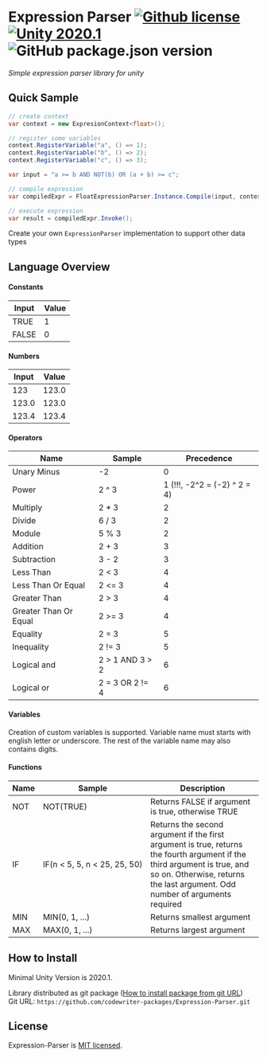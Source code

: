 # Expression Parser [![Github license](https://img.shields.io/github/license/codewriter-packages/Expression-Parser.svg?style=flat-square)](#) [![Unity 2020.1](https://img.shields.io/badge/Unity-2020.1+-2296F3.svg?style=flat-square)](#) ![GitHub package.json version](https://img.shields.io/github/package-json/v/codewriter-packages/Expression-Parser?style=flat-square)
_Simple expression parser library for unity_

## Quick Sample

```csharp
// create context
var context = new ExpresionContext<float>();

// register some variables
context.RegisterVariable("a", () => 1);
context.RegisterVariable("b", () => 2);
context.RegisterVariable("c", () => 3);

var input = "a >= b AND NOT(b) OR (a + b) >= c";

// compile expression
var compiledExpr = FloatExpressionParser.Instance.Compile(input, context, true);

// execute expression
var result = compiledExpr.Invoke();

```

Create your own `ExpressionParser` implementation to support other data types

## Language Overview

#### Constants

| Input | Value |
| ----- | ----- |
| TRUE  | 1     |
| FALSE | 0     |

#### Numbers

| Input | Value |
| ----- | ----- |
| 123   | 123.0 |
| 123.0 | 123.0 |
| 123.4 | 123.4 |

#### Operators

| Name        | Sample | Precedence |
| ----------- | ------ | ---------- |
| Unary Minus | -2     | 0  |
| Power       | 2 ^ 3  | 1 (!!!, -2^2 = (-2) ^ 2 = 4)  |
| Multiply    | 2 * 3  | 2  |
| Divide      | 6 / 3  | 2  |
| Module      | 5 % 3  | 2  |
| Addition    | 2 + 3  | 3  |
| Subtraction | 3 - 2  | 3  |
| Less Than   | 2 < 3  | 4  |
| Less Than Or Equal | 2 <= 3 | 4 |
| Greater Than | 2 > 3  | 4  |
| Greater Than Or Equal | 2 >= 3 | 4 |
| Equality    | 2 = 3  | 5  |
| Inequality  | 2 != 3 | 5  |
| Logical and | 2 > 1 AND 3 > 2 | 6 |
| Logical or | 2 = 3 OR 2 != 4 | 6 |

#### Variables

Creation of custom variables is supported.
Variable name must starts with english letter or underscore.
The rest of the variable name may also contains digits.

#### Functions

| Name | Sample    | Description |
| ---- | --------- | ----------- |
| NOT  | NOT(TRUE) | Returns FALSE if argument is true, otherwise TRUE |
| IF   | IF(n < 5, 5, n < 25, 25, 50) | Returns the second argument if the first argument is true, returns the fourth argument if the third argument is true, and so on. Otherwise, returns the last argument. Odd number of arguments required   |
| MIN  | MIN(0, 1, ...) | Returns smallest argument |
| MAX  | MAX(0, 1, ...) | Returns largest argument |

## How to Install
Minimal Unity Version is 2020.1.

Library distributed as git package ([How to install package from git URL](https://docs.unity3d.com/Manual/upm-ui-giturl.html))
<br>Git URL: `https://github.com/codewriter-packages/Expression-Parser.git`

## License

Expression-Parser is [MIT licensed](./LICENSE.md).
